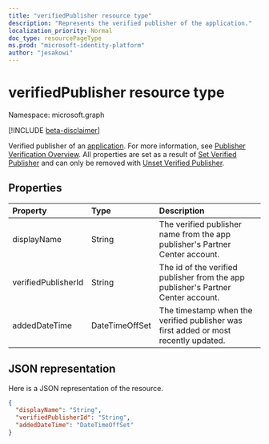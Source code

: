 ```yaml
---
title: "verifiedPublisher resource type"
description: "Represents the verified publisher of the application."
localization_priority: Normal
doc_type: resourcePageType
ms.prod: "microsoft-identity-platform"
author: "jesakowi"
---
```


# verifiedPublisher resource type

Namespace: microsoft.graph

[!INCLUDE [beta-disclaimer](../../includes/beta-disclaimer.md)]

Verified publisher of an [application](application.md). For more information, see [Publisher Verification Overview](https://docs.microsoft.com/azure/active-directory/develop/publisher-verification-overview). All properties are set as a result of [Set Verified Publisher](../api/application-setverifiedpublisher.md) and can only be removed with [Unset Verified Publisher](../api/application-unsetverifiedpublisher.md).

## Properties

| Property | Type | Description |
|:---------------|:--------|:----------|
|displayName|String|The verified publisher name from the app publisher's Partner Center account.|
|verifiedPublisherId|String| The id of the verified publisher from the app publisher's Partner Center account. |
|addedDateTime|DateTimeOffSet| The timestamp when the verified publisher was first added or most recently updated. |


## JSON representation
Here is a JSON representation of the resource.

<!-- {
  "blockType": "resource",
  "optionalProperties": [

  ],
  "@odata.type": "microsoft.graph.verifiedPublisher"
}-->

```json
{
  "displayName": "String",
  "verifiedPublisherId": "String",
  "addedDateTime": "DateTimeOffSet"
}

```


<!-- uuid: e9aa37e1-f0b7-4201-a6b2-d26ce091dff6
2020-09-09 20:42:32 UTC -->
<!--
{
  "type": "#page.annotation",
  "description": "verifiedPublisher resource",
  "keywords": "",
  "section": "documentation",
  "tocPath": "",
  "suppressions": []
}
-->
